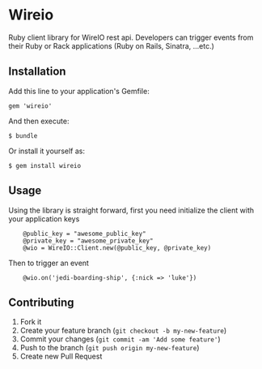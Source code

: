 # Wireio

Ruby client library for WireIO rest api. Developers can trigger events from their Ruby or Rack applications
(Ruby on Rails, Sinatra, ...etc.)

## Installation

Add this line to your application's Gemfile:

    gem 'wireio'

And then execute:

    $ bundle

Or install it yourself as:

    $ gem install wireio

## Usage

Using the library is straight forward, first you need initialize the client with your application keys
		
		@public_key = "awesome_public_key"
		@private_key = "awesome_private_key"
		@wio = WireIO::Client.new(@public_key, @private_key)

Then to trigger an event
		
		@wio.on('jedi-boarding-ship', {:nick => 'luke'})


## Contributing

1. Fork it
2. Create your feature branch (`git checkout -b my-new-feature`)
3. Commit your changes (`git commit -am 'Add some feature'`)
4. Push to the branch (`git push origin my-new-feature`)
5. Create new Pull Request

